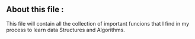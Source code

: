 ## About this file : 

This file will contain all the collection of important funcions that I find in my process to learn data Structures and Algorithms.